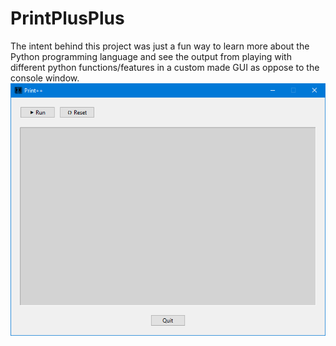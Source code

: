 # PrintPlusPlus
The intent behind this project was just a fun way to learn more about the Python programming language and see the output from playing with different python functions/features in a custom made GUI as oppose to the console window.  
![Screen capture of the frontend of PrintPlusPlus featuring a run button and a reset button at the top, a large text area in the middle and a quit button at the bottom.](images/ui.png "Print++ UI")